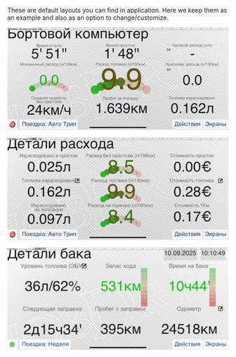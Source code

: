 These are default layouts you can find in application.
Here we keep them as an example and also as an option to change/customize.

![Preview1](tripcomp-1.jpg)

![Preview1](tripcomp-2.jpg)

![Preview1](tripcomp-3.jpg)
